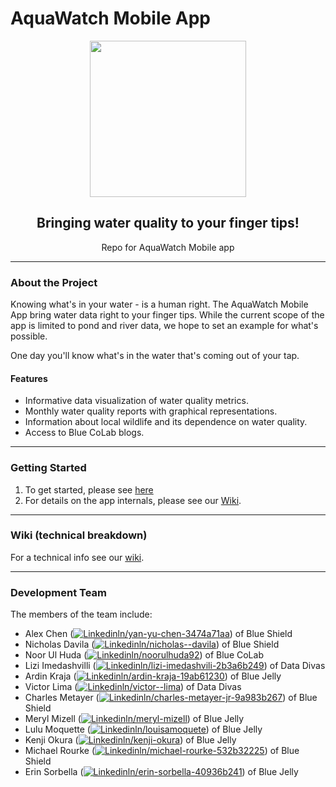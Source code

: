 # AquaWatch Mobile App
<div align="center">
<img src="./aquawatch_mobile_app/assets/Blue-CoLab-logo-brighter-1000.png" height="250px">
<h2>Bringing water quality to your finger tips!</h2>
Repo for AquaWatch Mobile app
<hr>
</div>

### About the Project
Knowing what's in your water - is a human right. The AquaWatch Mobile App bring water data right to your finger tips. While the current scope of the app is limited to pond and river data, we hope to set an example for what's possible. 

One day you'll know what's in the water that's coming out of your tap.

#### Features
- Informative data visualization of water quality metrics.
- Monthly water quality reports with graphical representations.
- Information about local wildlife and its dependence on water quality.
- Access to Blue CoLab blogs.

<hr>

### Getting Started
1. To get started, please see [here](./aquawatch_mobile_app/README.md)
2. For details on the app internals, please see our [Wiki](https://github.com/bluecolab/BlueColab_MobileDataViz/wiki/).

<hr>

### Wiki (technical breakdown)
For a technical info see our [wiki](https://github.com/bluecolab/BlueColab_MobileDataViz/wiki/).

<hr>

### Development Team
The members of the team include:
 - Alex Chen ([![Linkedin](https://i.stack.imgur.com/gVE0j.png)ln/yan-yu-chen-3474a71aa](https://www.linkedin.com/in/yan-yu-chen-3474a71aa/)) of Blue Shield
 - Nicholas Davila ([![Linkedin](https://i.stack.imgur.com/gVE0j.png)ln/nicholas--davila](https://www.linkedin.com/in/nicholas--davila/)) of Blue Shield
 - Noor Ul Huda ([![Linkedin](https://i.stack.imgur.com/gVE0j.png)ln/noorulhuda92](https://www.linkedin.com/in/noorulhuda92/)) of Blue CoLab
 - Lizi Imedashvilli ([![Linkedin](https://i.stack.imgur.com/gVE0j.png)ln/lizi-imedashvili-2b3a6b249](https://www.linkedin.com/in/lizi-imedashvili-2b3a6b249/)) of Data Divas
 - Ardin Kraja ([![Linkedin](https://i.stack.imgur.com/gVE0j.png)ln/ardin-kraja-19ab61230](https://www.linkedin.com/in/ardin-kraja-19ab61230/)) of Blue Jelly
 - Victor Lima ([![Linkedin](https://i.stack.imgur.com/gVE0j.png)ln/victor--lima](https://www.linkedin.com/in/victor--lima/)) of Data Divas
 - Charles Metayer ([![Linkedin](https://i.stack.imgur.com/gVE0j.png)ln/charles-metayer-jr-9a983b267](https://www.linkedin.com/in/charles-metayer-jr-9a983b267/)) of Blue Shield
 - Meryl Mizell ([![Linkedin](https://i.stack.imgur.com/gVE0j.png)ln/meryl-mizell](https://www.linkedin.com/in/meryl-mizell/)) of Blue Jelly
 - Lulu Moquette ([![Linkedin](https://i.stack.imgur.com/gVE0j.png)ln/louisamoquete](https://www.linkedin.com/in/louisamoquete/)) of Blue Jelly
 - Kenji Okura ([![Linkedin](https://i.stack.imgur.com/gVE0j.png)ln/kenji-okura](https://www.linkedin.com/in/kenji-okura/)) of Blue Jelly
 - Michael Rourke ([![Linkedin](https://i.stack.imgur.com/gVE0j.png)ln/michael-rourke-532b32225](https://www.linkedin.com/in/michael-rourke-532b32225/)) of Blue Shield
 - Erin Sorbella ([![Linkedin](https://i.stack.imgur.com/gVE0j.png)ln/erin-sorbella-40936b241](https://www.linkedin.com/in/erin-sorbella-40936b241/)) of Blue Jelly
